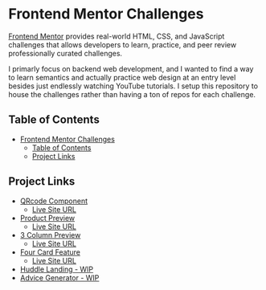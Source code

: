 # Frontend Mentor Challenges
[Frontend Mentor](frontendmentor.io) provides real-world HTML, CSS, and JavaScript challenges that allows developers to learn, practice, and peer review professionally curated challenges.

I primarly focus on backend web development, and I wanted to find a way to learn semantics and actually practice web design at an entry level besides just endlessly watching YouTube tutorials. I setup this repository to house the challenges rather than having a ton of repos for each challenge.

## Table of Contents
- [Frontend Mentor Challenges](#frontend-mentor-challenges)
  - [Table of Contents](#table-of-contents)
  - [Project Links](#project-links)

## Project Links
- [QRcode Component](./qrcode-component/README.md)
  - [Live Site URL](https://imjustamygdala.github.io/FrontendMentorChallenges/qrcode-component)
- [Product Preview](./product-preview/README.md)
  - [Live Site URL](https://imjustamygdala.github.io/FrontendMentorChallenges/product-preivew)
- [3 Column Preview](./3-column-preview/README.md)
  - [Live Site URL](https://imjustamygdala.github.io/FrontendMentorChallenges/3-column-preview)
- [Four Card Feature](./four-card-feature/README.md)
  - [Live Site URL](https://imjustamygdala.github.io/FrontendMentorChallenges/four-card-feature)
- [Huddle Landing - WIP](./huddle-landing/README.md)
- [Advice Generator - WIP](./advice-generator/README.md)
